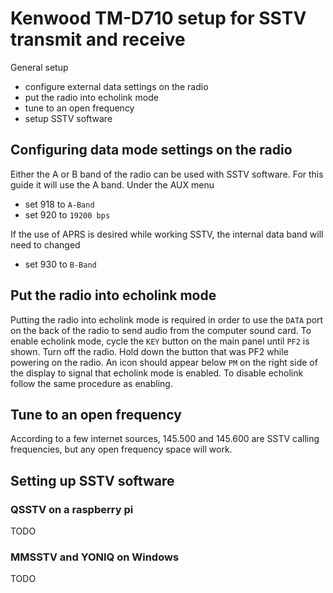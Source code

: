 # Kenwood TM-D710 setup for SSTV transmit and receive

General setup
- configure external data settings on the radio
- put the radio into echolink mode
- tune to an open frequency
- setup SSTV software

## Configuring data mode settings on the radio

Either the A or B band of the radio can be used with SSTV software. For this guide it will use the A band. Under the AUX menu
- set 918 to `A-Band`
- set 920 to `19200 bps`

If the use of APRS is desired while working SSTV, the internal data band will need to changed
- set 930 to `B-Band`

## Put the radio into echolink mode

Putting the radio into echolink mode is required in order to use the `DATA` port on the back of the radio to send audio from the computer sound card. To enable echolink mode, cycle the `KEY` button on the main panel until `PF2` is shown. Turn off the radio. Hold down the button that was PF2 while powering on the radio. An icon should appear below `PM` on the right side of the display to signal that echolink mode is enabled. To disable echolink follow the same procedure as enabling.

## Tune to an open frequency

According to a few internet sources, 145.500 and 145.600 are SSTV calling frequencies, but any open frequency space will work. 

## Setting up SSTV software

### QSSTV on a raspberry pi

TODO

### MMSSTV and YONIQ on Windows

TODO
